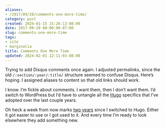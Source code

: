```yaml
---
aliases:
- /2017/09/20/comments-one-more-time/
category: post
created: 2024-01-15 15:26:13-08:00
date: 2017-09-20 00:00:00-07:00
slug: comments-one-more-time
tags:
- site
- marginalia
title: Comments One More Time
updated: 2024-02-01 22:11:03-08:00
---
```


Trying to add Disqus comments once again. I adjusted permalinks, since the old `/:section/:year/:title/` structure seemed to confuse Disqus. Here’s hoping. I assigned aliases to content so that old links should work.

I know. I’m fickle about comments. I want them, then I don’t want them. I’d switch to WordPress but I’d have to untangle all the [Hugo](../../../card/Hugo.md) specifics that I’ve adopted over the last couple years.

Oh heck a week from now marks [two years](../../2015/09/next-hugo.md) since I switched to Hugo. Either it got easier to use or I got used to it. And every time I’m ready to look elsewhere they add something new.